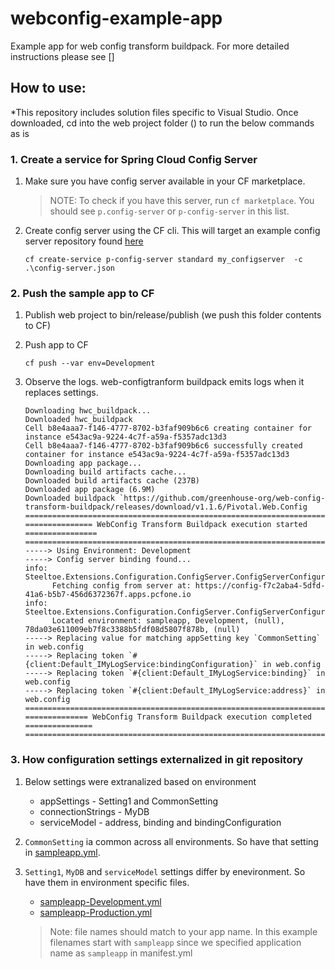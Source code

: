 # webconfig-example-app
Example app for web config transform buildpack. For more detailed instructions please see []

## How to use:
*This repository includes solution files specific to Visual Studio. Once downloaded, cd into the web project folder () to run the below commands as is
### 1. Create a service for Spring Cloud Config Server

1. Make sure you have config server available in your CF marketplace. 
    > NOTE: To check if you have this server, run `cf marketplace`. You should see `p.config-server` or `p-config-server` in this list. 

1. Create config server using the CF cli. This will target an example config server repository found [here](https://github.com/mvalliath/webconfig-example-externalfiles)
    ```script
    cf create-service p-config-server standard my_configserver  -c .\config-server.json
    ```
### 2. Push the sample app to CF
1. Publish web project to bin/release/publish (we push this folder contents to CF)

1. Push app to CF
   ```script
   cf push --var env=Development
   ```
1. Observe the logs. web-configtranform buildpack emits logs when it replaces settings. 
   ```text
   Downloading hwc_buildpack...
   Downloaded hwc_buildpack
   Cell b8e4aaa7-f146-4777-8702-b3faf909b6c6 creating container for instance e543ac9a-9224-4c7f-a59a-f5357adc13d3
   Cell b8e4aaa7-f146-4777-8702-b3faf909b6c6 successfully created container for instance e543ac9a-9224-4c7f-a59a-f5357adc13d3
   Downloading app package...
   Downloading build artifacts cache...
   Downloaded build artifacts cache (237B)
   Downloaded app package (6.9M)
   Downloaded buildpack `https://github.com/greenhouse-org/web-config-transform-buildpack/releases/download/v1.1.6/Pivotal.Web.Config
   ================================================================================
   =============== WebConfig Transform Buildpack execution started ================
   ================================================================================
   -----> Using Environment: Development
   -----> Config server binding found...
   info: Steeltoe.Extensions.Configuration.ConfigServer.ConfigServerConfigurationProvider[0]
         Fetching config from server at: https://config-f7c2aba4-5dfd-41a6-b5b7-456d6372367f.apps.pcfone.io
   info: Steeltoe.Extensions.Configuration.ConfigServer.ConfigServerConfigurationProvider[0]
         Located environment: sampleapp, Development, (null), 78da03e611009eb7f8c3388b5fdf08d5807f878b, (null)
   -----> Replacing value for matching appSetting key `CommonSetting` in web.config
   -----> Replacing token `#{client:Default_IMyLogService:bindingConfiguration}` in web.config
   -----> Replacing token `#{client:Default_IMyLogService:binding}` in web.config
   -----> Replacing token `#{client:Default_IMyLogService:address}` in web.config
   ================================================================================
   ============== WebConfig Transform Buildpack execution completed ===============
   ================================================================================
   ```


### 3. How configuration settings externalized in git repository
1. Below settings were extranalized based on environment
   * appSettings - Setting1 and CommonSetting  
   * connectionStrings - MyDB
   * serviceModel - address, binding and bindingConfiguration
   
 1. `CommonSetting` ia common across all environments. So have that setting in [sampleapp.yml](https://github.com/mvalliath/webconfig-example-externalfiles/blob/master/sampleapp.yml).
 1. `Setting1`, `MyDB` and `serviceModel` settings differ by enevironment. So have them in environment specific files.
    * [sampleapp-Development.yml](https://github.com/mvalliath/webconfig-example-externalfiles/blob/master/sampleapp-Development.yml)  
    * [sampleapp-Production.yml](https://github.com/mvalliath/webconfig-example-externalfiles/blob/master/sampleapp-Production.yml)
    
    > Note: file names should match to your app name. In this example filenames start with `sampleapp` since we specified application name as `sampleapp` in manifest.yml
 
 
   
